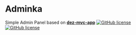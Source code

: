 # Adminka
Simple Admin Panel based on [**dez-mvc-app**](https://github.com/dez-php/dez-mvc-app)
[![GitHub license](https://img.shields.io/badge/license-MIT-blue.svg)](https://raw.githubusercontent.com/dez-php/adminka/master/LICENSE)
[![GitHub license](https://img.shields.io/badge/coded%20in-phpstorm-8C1D88.svg)](https://www.jetbrains.com/phpstorm/)
